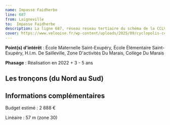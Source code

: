 ```yaml
---
name: Impasse Faidherbe
line: 687
from: Laigneville
to:  Impasse Faidherbe 
description: La ligne 687, réseau reseau tertiaire du schéma de la CCLVD (tronçon 87) concerne Laigneville - Impasse Faidherbe
cover: https://www.velooise.fr/wp-content/uploads/2025/09/cyclopolis-cclvd-87.jpg
---
```


**Point(s) d'intérêt** : École Maternelle Saint-Exupéry, École Élémentaire Saint-Exupéry, H.l.m. De Sailleville, Zone D'activités Du Marais, Collège Du Marais

**Phasage** : Réalisation en 2022 + 3 - 5 ans

## Les tronçons (du Nord au Sud)

## Informations complémentaires

Budget estimé :  2 888 € 

Linéaire : 57 m (zone 30)

